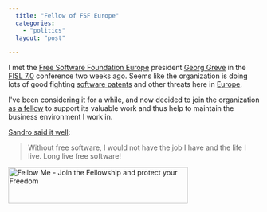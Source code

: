 ```yaml
---
  title: "Fellow of FSF Europe"
  categories: 
    - "politics"
  layout: "post"

---
```

I met the [Free Software Foundation Europe][1] president [Georg Greve][2] in the [FISL 7.0][3] conference two weeks ago. Seems like the organization is doing lots of good fighting [software patents][4] and other threats here in [Europe][5].

I've been considering it for a while, and now decided to join the organization [as a fellow][6] to support its valuable work and thus help to maintain the business environment I work in.

[Sandro said it well][7]:

> Without free software, I would not have the job I have and the life I live. Long live free software!

<a href="http://www.fsfe.org/en"><img src="http://bergie.iki.fi/midcom-serveattachmentguid-e55d8b68bd32cd9c69a908d6d0d18c4d/fellow_me_for_a_free_information_society_banner_imagelarge.png" border="0" height="73" width="360" alt="Fellow Me - Join the Fellowship and protect your Freedom" title="Fellow Me - Join the Fellowship and protect your Freedom" /></a>

[1]: http://www.fsfeurope.org/
[2]: http://www.fsfe.org/en/fellows/greve/freedom_bits
[3]: http://fisl.softwarelivre.org/7.0/
[4]: http://bergie.iki.fi/blog/no-to-european-software-patents.html
[5]: http://en.wikipedia.org/wiki/European_Union
[6]: http://www.fsfe.org/en
[7]: http://sandro.groganz.com/weblog/fellow_of_free_software_foundation_europe